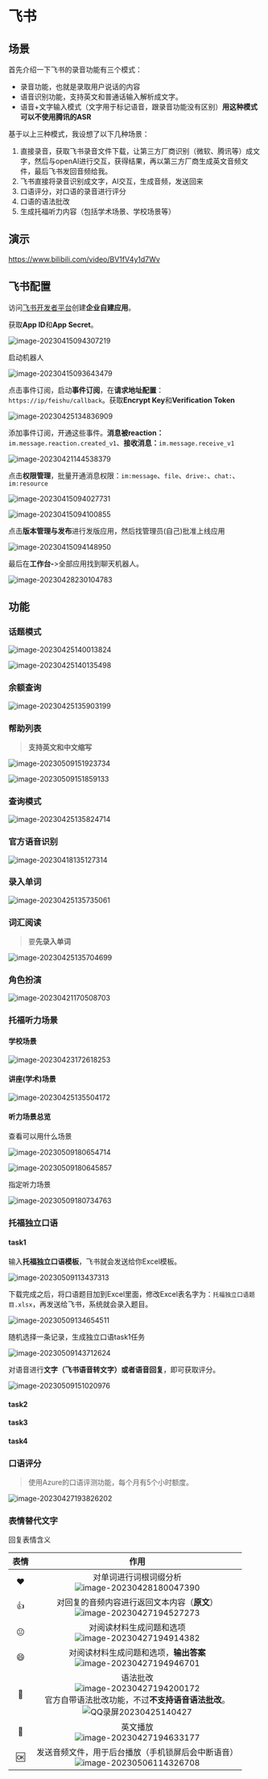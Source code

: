 # 飞书

## 场景

首先介绍一下飞书的录音功能有三个模式：

- 录音功能，也就是录取用户说话的内容
- 语音识别功能，支持英文和普通话输入解析成文字。
- 语音+文字输入模式（文字用于标记语音，跟录音功能没有区别）**用这种模式可以不使用腾讯的ASR**

基于以上三种模式，我设想了以下几种场景：

1. 直接录音，获取飞书录音文件下载，让第三方厂商识别（微软、腾讯等）成文字，然后与openAI进行交互，获得结果，再以第三方厂商生成英文音频文件，最后飞书发回音频给我。 
2. 飞书直接将录音识别成文字，AI交互，生成音频，发送回来
3. 口语评分，对口语的录音进行评分
4. 口语的语法批改
5. 生成托福听力内容（包括学术场景、学校场景等）

## 演示

https://www.bilibili.com/video/BV1fV4y1d7Wv

## 飞书配置

访问[飞书开发者平台](https://open.feishu.cn/app?lang=zh-CN)创建**企业自建应用**。

获取**App ID**和**App Secret**。

![image-20230415094307219](img/image-20230415094307219.png)

启动机器人

![image-20230415093643479](img/image-20230415093643479.png)



点击事件订阅，启动**事件订阅**，在**请求地址配置**：`https://ip/feishu/callback`。获取**Encrypt Key**和**Verification Token**

![image-20230425134836909](img/image-20230425134836909.png)

添加事件订阅，开通这些事件。**消息被reaction：**`im.message.reaction.created_v1`、**接收消息：**`im.message.receive_v1`

![image-20230421144538379](img/image-20230421144538379.png)

点击**权限管理**，批量开通消息权限：`im:message`、`file`、`drive:`、`chat:`、`im:resource`

![image-20230415094027731](img/image-20230415094027731.png)

![image-20230415094100855](img/image-20230415094100855.png)

点击**版本管理与发布**进行发版应用，然后找管理员(自己)批准上线应用

![image-20230415094148950](img/image-20230415094148950.png)

最后在**工作台-**>全部应用找到聊天机器人。

![image-20230428230104783](img/image-20230428230104783.png)



## 功能

### 话题模式

![image-20230425140013824](img/image-20230425140013824.png)

![image-20230425140135498](img/image-20230425140135498.png)



### 余额查询

![image-20230425135903199](img/image-20230425135903199.png)

### 帮助列表

> **支持英文和中文缩写**

![image-20230509151923734](img/image-20230509151923734.png)



![image-20230509151859133](img/image-20230509151859133.png)

### 查询模式

![image-20230425135824714](img/image-20230425135824714.png)

### 官方语音识别

![image-20230418135127314](img/image-20230418135127314.png)



### 录入单词

![image-20230425135735061](img/image-20230425135735061.png)

### 词汇阅读

> 要**先录入单词**

![image-20230425135704699](img/image-20230425135704699.png)



### 角色扮演

![image-20230421170508703](img/image-20230421170508703.png)

### 托福听力场景

#### 学校场景
![image-20230423172618253](img/image-20230423172618253.png)


#### 讲座(学术)场景
![image-20230425135504172](img/image-20230425135504172.png)

#### 听力场景总览

查看可以用什么场景

![image-20230509180654714](img/image-20230509180654714.png)



![image-20230509180645857](img/image-20230509180645857.png)

指定听力场景

![image-20230509180734763](img/image-20230509180734763.png)



### 托福独立口语

#### task1

输入**托福独立口语模板**，飞书就会发送给你Excel模板。

![image-20230509113437313](img/image-20230509113437313.png)

下载完成之后，将口语题目加到Excel里面，修改Excel表名字为：`托福独立口语题目.xlsx`，再发送给飞书，系统就会录入题目。

![image-20230509134654511](img/image-20230509134654511.png)

随机选择一条记录，生成独立口语task1任务

![image-20230509143712624](img/image-20230509143712624.png)

对语音进行**文字（飞书语音转文字）或者语音回复**，即可获取评分。

![image-20230509151020976](img/image-20230509151020976.png)





#### task2

#### task3

#### task4

### 口语评分

> 使用Azure的口语评测功能，每个月有5个小时额度。

![image-20230427193826202](img/image-20230427193826202.png)



### 表情替代文字

回复表情含义

|      表情      |                             作用                             |
| :------------: | :----------------------------------------------------------: |
|    :heart:     | 对单词进行词根词缀分析<br />![image-20230428180047390](img/image-20230428180047390.png) |
|      :+1:      | 对回复的音频内容进行返回文本内容（**原文**）<br />![image-20230427194527273](img/image-20230427194527273.png) |
| :neutral_face: | 对阅读材料生成问题和选项<br />![image-20230427194914382](img/image-20230427194914382.png) |
|    :smile:     | 对阅读材料生成问题和选项，**输出答案**<br />![image-20230427194946701](img/image-20230427194946701.png) |
|     :pray:     | 语法批改<br />![image-20230427194200172](img/image-20230427194200172.png)<br />官方自带语法批改功能，不过**不支持语音语法批改**。<br />![QQ录屏20230425140427](img/20230425140427.gif) |
|    :muscle:    | 英文播放<br />![image-20230427194633177](img/image-20230427194633177.png) |
|      :ok:      | 发送音频文件，用于后台播放（手机锁屏后会中断语音）<br />![image-20230506114326708](img/image-20230506114326708.png) |


